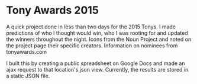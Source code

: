 # Tony Awards 2015

A quick project done in less than two days for the 2015 Tonys. I made predictions of who I thought would win, who I was rooting for and updated the winners throughout the night. Icons from the Noun Project and noted on the project page their specific creators. Information on nominees from tonyawards.com

I built this by creating a public spreadsheet on Google Docs and made an ajax request to that location's json view. Currently, the results are stored in a static JSON file.
